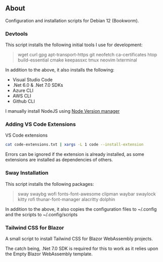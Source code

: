 ## About

Configuration and installation scripts for Debian 12 (Bookworm).

### Devtools

This script installs the following initial tools I use for development:
> wget curl gpg apt-transport-https git neofetch ca-certificates htop build-essential cmake keepassxc tmux neovim lxterminal

In addition to the above, it also installs the following:
- Visual Studio Code
- .Net 6.0 & .Net 7.0 SDKs
- Azure CLI
- AWS CLI
- Github CLI

I manually install NodeJS using [Node Version manager](https://github.com/nvm-sh/nvm)

### Adding VS Code Extensions

VS Code extensions
```bash
cat code-extensions.txt | xargs -L 1 code --install-extension
```

Errors can be ignored if the extension is already installed, as some extensions are installed as dependencies of others.

### Sway Installation

This script installs the following packages:
> sway swaybg wofi fonts-font-awesome clipman waybar swaylock kitty rofi thunar-font-manager alacritty dolphin

In addition to the above, it also copies the configuration files to ~/.config and the scripts to ~/.config/scripts

### Tailwind CSS for Blazor

A small script to install Tailwind CSS for Blazor WebAssembly projects.

The catch being, .Net 7.0 SDK is required for this to work as it relies upon the Empty Blazor WebAssembly template.